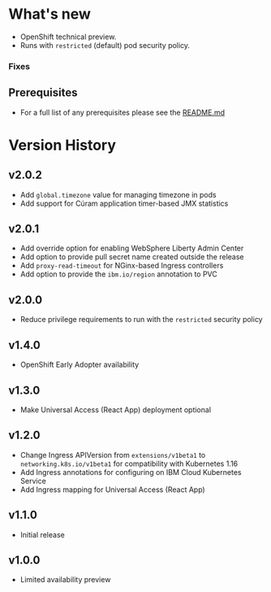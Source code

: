 # What's new

* OpenShift technical preview.
* Runs with `restricted` (default) pod security policy.

### Fixes

## Prerequisites

* For a full list of any prerequisites please see the [README.md](README.md)

# Version History

## v2.0.2

* Add `global.timezone` value for managing timezone in pods
* Add support for Cúram application timer-based JMX statistics

## v2.0.1

* Add override option for enabling WebSphere Liberty Admin Center
* Add option to provide pull secret name created outside the release
* Add `proxy-read-timeout` for NGinx-based Ingress controllers
* Add option to provide the `ibm.io/region` annotation to PVC

## v2.0.0

* Reduce privilege requirements to run with the `restricted` security policy

## v1.4.0

* OpenShift Early Adopter availability

## v1.3.0

* Make Universal Access (React App) deployment optional

## v1.2.0

* Change Ingress APIVersion from `extensions/v1beta1` to `networking.k8s.io/v1beta1` for compatibility with Kubernetes 1.16
* Add Ingress annotations for configuring on IBM Cloud Kubernetes Service
* Add Ingress mapping for Universal Access (React App)

## v1.1.0

* Initial release

## v1.0.0

* Limited availability preview
